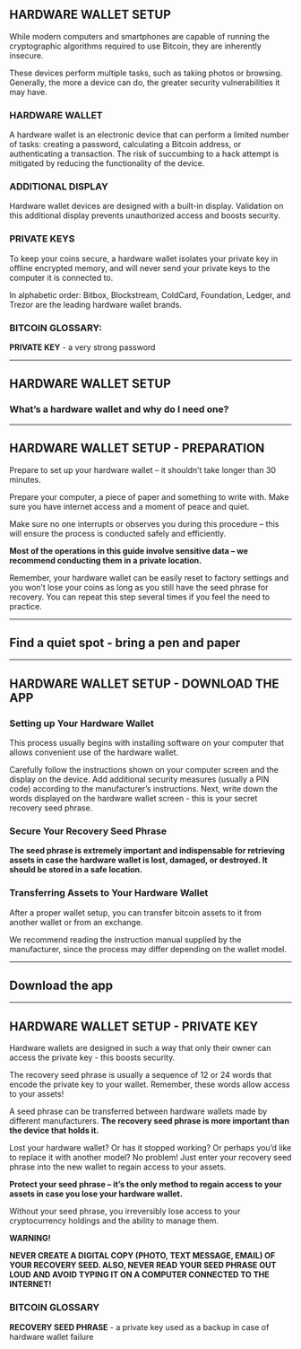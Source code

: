## HARDWARE WALLET SETUP

While modern computers and smartphones are capable of running the cryptographic algorithms required to use Bitcoin, they are inherently insecure.

These devices perform multiple tasks, such as taking photos or browsing. Generally, the more a device can do, the greater security vulnerabilities it may have.

### HARDWARE WALLET

A hardware wallet is an electronic device that can perform a limited number of tasks: creating a password, calculating a Bitcoin address, or authenticating a transaction. The risk of succumbing to a hack attempt is mitigated by reducing the functionality of the device.

### ADDITIONAL DISPLAY

Hardware wallet devices are designed with a built-in display. Validation on this additional display prevents unauthorized access and boosts security.

### PRIVATE KEYS

To keep your coins secure, a hardware wallet isolates your private key in offline encrypted memory, and will never send your private keys to the computer it is connected to.

In alphabetic order: Bitbox, Blockstream, ColdCard, Foundation, Ledger, and Trezor are the leading hardware wallet brands.

### BITCOIN GLOSSARY:

**PRIVATE KEY** - a very strong password

***

## HARDWARE WALLET SETUP

### What’s a hardware wallet and why do I need one?

***

## HARDWARE WALLET SETUP - PREPARATION

Prepare to set up your hardware wallet – it shouldn’t take longer than 30 minutes.

Prepare your computer, a piece of paper and something to write with. Make sure you have internet access and a moment of peace and quiet.

Make sure no one interrupts or observes you during this procedure – this will ensure the process is conducted safely and efficiently.

**Most of the operations in this guide involve sensitive data – we recommend conducting them in a private location.**

Remember, your hardware wallet can be easily reset to factory settings and you won’t lose your coins as long as you still have the seed phrase for recovery. You can repeat this step several times if you feel the need to practice.

***

## Find a quiet spot - bring a pen and paper

***

## HARDWARE WALLET SETUP - DOWNLOAD THE APP

### Setting up Your Hardware Wallet

This process usually begins with installing software on your computer that allows convenient use of the hardware wallet.

Carefully follow the instructions shown on your computer screen and the display on the device. Add additional security measures (usually a PIN code) according to the manufacturer’s instructions. Next, write down the words displayed on the hardware wallet screen - this is your secret recovery seed phrase.

### Secure Your Recovery Seed Phrase

**The seed phrase is extremely important and indispensable for retrieving assets in case the hardware wallet is lost, damaged, or destroyed. It should be stored in a safe location.**

### Transferring Assets to Your Hardware Wallet

After a proper wallet setup, you can transfer bitcoin assets to it from another wallet or from an exchange.

We recommend reading the instruction manual supplied by the manufacturer, since the process may differ depending on the wallet model.

***

## Download the app

***

## HARDWARE WALLET SETUP - PRIVATE KEY

Hardware wallets are designed in such a way that only their owner can access the private key - this boosts security.

The recovery seed phrase is usually a sequence of 12 or 24 words that encode the private key to your wallet. Remember, these words allow access to your assets!

A seed phrase can be transferred between hardware wallets made by different manufacturers. **The recovery seed phrase is more important than the device that holds it.**

Lost your hardware wallet? Or has it stopped working? Or perhaps you’d like to replace it with another model? No problem! Just enter your recovery seed phrase into the new wallet to regain access to your assets.

**Protect your seed phrase – it’s the only method to regain access to your assets in case you lose your hardware wallet.**

Without your seed phrase, you irreversibly lose access to your cryptocurrency holdings and the ability to manage them.

**WARNING!**

**NEVER CREATE A DIGITAL COPY (PHOTO, TEXT MESSAGE, EMAIL) OF YOUR RECOVERY SEED. ALSO, NEVER READ YOUR SEED PHRASE OUT LOUD AND AVOID TYPING IT ON A COMPUTER CONNECTED TO THE INTERNET!**

### BITCOIN GLOSSARY

**RECOVERY SEED PHRASE** - a private key used as a backup in case of hardware wallet failure